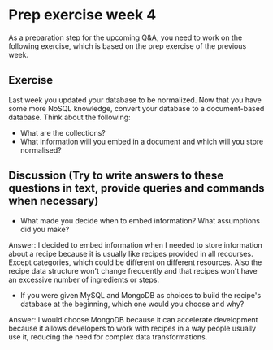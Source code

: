 # Prep exercise week 4

As a preparation step for the upcoming Q&A, you need to work on the following exercise, which is based on the prep
exercise of the previous week.

## Exercise

Last week you updated your database to be normalized. Now that you have some more NoSQL knowledge, convert your database
to a document-based database. Think about the following:

- What are the collections?
- What information will you embed in a document and which will you store normalised?

## Discussion (Try to write answers to these questions in text, provide queries and commands when necessary)

- What made you decide when to embed information? What assumptions did you make?

Answer: I decided to embed information when I needed to store information about a recipe because it is usually like recipes provided in all recourses. Except categories, which could be different on different resources. Also the recipe data structure won't change frequently and that recipes won't have an excessive number of ingredients or steps.

- If you were given MySQL and MongoDB as choices to build the recipe's database at the beginning, which one would you
  choose and why?

Answer: I would choose MongoDB because it can accelerate development because it allows developers to work with recipes in a way people usually use it, reducing the need for complex data transformations. 
